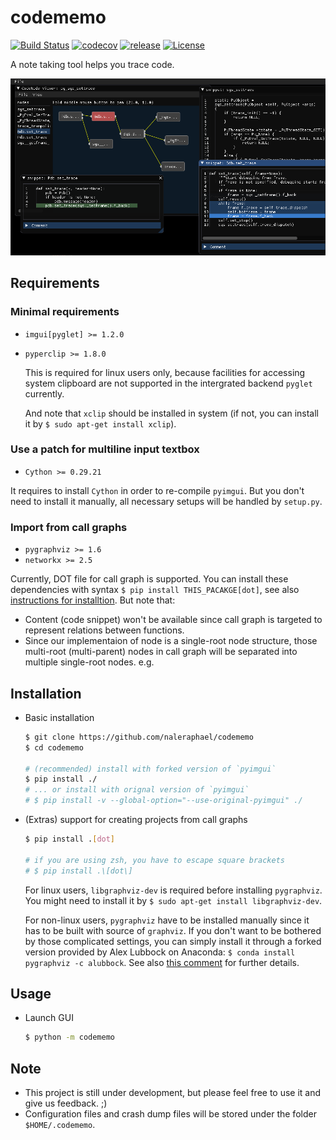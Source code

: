 # codememo
[![Build Status](https://travis-ci.com/NaleRaphael/codememo.svg?token=zhYrgBMjb73CEWtXQwny&branch=master)](https://travis-ci.com/NaleRaphael/codememo)
[![codecov](https://codecov.io/gh/NaleRaphael/codememo/branch/master/graph/badge.svg)](https://codecov.io/gh/NaleRaphael/codememo)
[![release](https://img.shields.io/github/release/naleraphael/codememo.svg?color=blue)](https://github.com/NaleRaphael/codememo/releases)
[![License](https://img.shields.io/badge/license-MIT-blue)](LICENSE)

A note taking tool helps you trace code.

![screenshot](images/codememo_screenshot_01.png)


## Requirements
### Minimal requirements
- `imgui[pyglet] >= 1.2.0`
- `pyperclip >= 1.8.0`

    This is required for linux users only, because facilities for accessing system clipboard are not supported in the intergrated backend `pyglet` currently.

    And note that `xclip` should be installed in system (if not, you can install it by `$ sudo apt-get install xclip`).

### Use a patch for multiline input textbox
- `Cython >= 0.29.21`

It requires to install `Cython` in order to re-compile `pyimgui`. But you don't need to install it manually, all necessary setups will be handled by `setup.py`. 

### Import from call graphs
- `pygraphviz >= 1.6`
- `networkx >= 2.5`

Currently, DOT file for call graph is supported. You can install these dependencies with syntax `$ pip install THIS_PACAKGE[dot]`, see also [instructions for installtion](#Installation). But note that:
- Content (code snippet) won't be available since call graph is
  targeted to represent relations between functions.
- Since our implementaion of node is a single-root node structure,
  those multi-root (multi-parent) nodes in call graph will be
  separated into multiple single-root nodes. e.g.


## Installation
- Basic installation
    ```bash
    $ git clone https://github.com/naleraphael/codememo
    $ cd codememo

    # (recommended) install with forked version of `pyimgui`
    $ pip install ./
    # ... or install with orignal version of `pyimgui`
    # $ pip install -v --global-option="--use-original-pyimgui" ./
    ```

- (Extras) support for creating projects from call graphs
    ```bash
    $ pip install .[dot]

    # if you are using zsh, you have to escape square brackets
    # $ pip install .\[dot\]
    ```

    For linux users, `libgraphviz-dev` is required before installing `pygraphviz`. You might need to install it by `$ sudo apt-get install libgraphviz-dev`.

    For non-linux users, `pygraphviz` have to be installed manually since it has to be built with source of `graphviz`. If you don't want to be bothered by those complicated settings, you can simply install it through a forked version provided by Alex Lubbock on Anaconda: `$ conda install pygraphviz -c alubbock`. See also [this comment](https://github.com/pygraphviz/pygraphviz/issues/186#issuecomment-481760487) for further details.

## Usage
- Launch GUI
    ```bash
    $ python -m codememo
    ```


## Note
- This project is still under development, but please feel free to use it and give us feedback. ;)
- Configuration files and crash dump files will be stored under the folder `$HOME/.codememo`.
